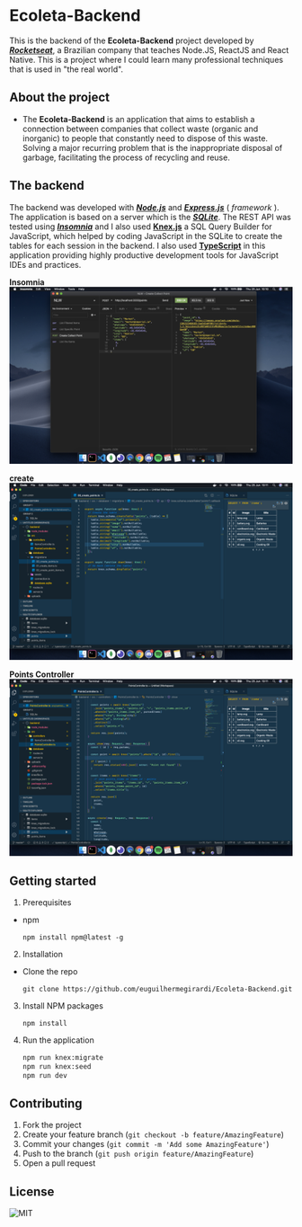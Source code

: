 # Ecoleta-Backend

This is the backend of the **Ecoleta-Backend** project developed by [**_Rocketseat_**](https://rocketseat.com.br/), a Brazilian company that teaches Node.JS, ReactJS and React Native.
This is a project where I could learn many professional techniques that is used in "the real world".

## About the project

- The **Ecoleta-Backend** is an application that aims to establish a connection between companies that collect waste (organic and inorganic) to people that constantly need to dispose of this waste. Solving a major recurring problem that is the inappropriate disposal of garbage, facilitating the process of recycling and reuse.

## The backend

The backend was developed with [**_Node.js_**](https://nodejs.org/en/) and [**_Express.js_**](https://expressjs.com/) ( _framework_ ). The application is based on a server which is the [**_SQLite_**](https://www.sqlite.org/index.html).
The REST API was tested using [**_Insomnia_**](https://insomnia.rest/) and I also used [**Knex.js**](http://knexjs.org/) a SQL Query Builder for JavaScript, which helped by coding JavaScript in the SQLite to create the tables for each session in the backend.
I also used [**TypeScript**](https://www.typescriptlang.org/) in this application providing highly productive development tools for JavaScript IDEs and practices.

**Insomnia**
![insomnia](.github/insomnia.png)

**create**
![create](.github/create.png)

**Points Controller**
![pointscontroller](.github/points-controller.png)

## Getting started

1.  Prerequisites

- npm

      npm install npm@latest -g

2. Installation

- Clone the repo

      git clone https://github.com/euguilhermegirardi/Ecoleta-Backend.git

3. Install NPM packages

       npm install

4. Run the application

       npm run knex:migrate
       npm run knex:seed
       npm run dev

## Contributing

1.  Fork the project
2.  Create your feature branch (`git checkout -b feature/AmazingFeature`)
3.  Commit your changes (`git commit -m 'Add some AmazingFeature'`)
4.  Push to the branch (`git push origin feature/AmazingFeature`)
5.  Open a pull request

## License

![MIT](https://img.shields.io/badge/License-MIT-blue.svg)
